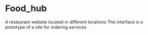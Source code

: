 # Food_hub
A  restaurant website located in different locations
The interface is a prototype of a site for ordering services
